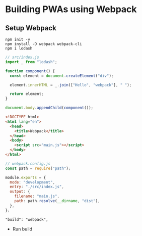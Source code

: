 # Building PWAs using Webpack

## Setup Webpack

```shell script
npm init -y
npm install -D webpack webpack-cli
npm i lodash
```

```js
// src/index.js
import _ from "lodash";

function component() {
  const element = document.createElement("div");

  element.innerHTML = _.join(["Hello", "webpack"], " ");

  return element;
}

document.body.appendChild(component());
```

```html
<!DOCTYPE html>
<html lang="en">
  <head>
    <title>Webpack</title>
  </head>
  <body>
    <script src="main.js"></script>
  </body>
</html>
```

```js
// webpack.config.js
const path = require("path");

module.exports = {
  mode: "development",
  entry: "./src/index.js",
  output: {
    filename: "main.js",
    path: path.resolve(__dirname, "dist"),
  },
};
```

```
"build": "webpack",
```

- Run build
